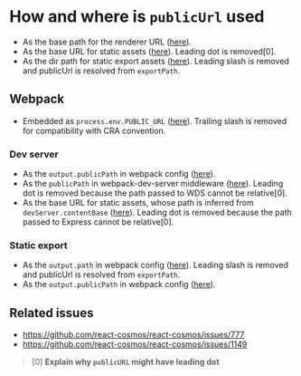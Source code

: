 # How and where is `publicUrl` used

- As the base path for the renderer URL ([here](https://github.com/react-cosmos/react-cosmos/blob/9529482eea18d81878fbcd7214a5e72bc7a45009/packages/react-cosmos/src/shared/playgroundHtml.ts#L78)).
- As the base URL for static assets ([here](https://github.com/react-cosmos/react-cosmos/blob/9529482eea18d81878fbcd7214a5e72bc7a45009/packages/react-cosmos/src/shared/devServer/index.ts#L33)). Leading dot is removed[0].
- As the dir path for static export assets ([here](https://github.com/react-cosmos/react-cosmos/blob/e93fa5fb12f7ed19d1ef5f920e38ccd5be0c3629/packages/react-cosmos/src/shared/export.ts#L51)). Leading slash is removed and publicUrl is resolved from `exportPath`.

## Webpack

- Embedded as `process.env.PUBLIC_URL` ([here](https://github.com/react-cosmos/react-cosmos/blob/4f7a8dbdb5e1d36abce623a96e39df40d961cbdf/packages/react-cosmos/src/plugins/webpack/webpackConfig/shared.ts#L117)). Trailing slash is removed for compatibility with CRA convention.

### Dev server

- As the `output.publicPath` in webpack config ([here](https://github.com/react-cosmos/react-cosmos/blob/e93fa5fb12f7ed19d1ef5f920e38ccd5be0c3629/packages/react-cosmos/src/plugins/webpack/webpackConfig/devServer.ts#L55)).
- As the `publicPath` in webpack-dev-server middleware ([here](https://github.com/react-cosmos/react-cosmos/blob/e93fa5fb12f7ed19d1ef5f920e38ccd5be0c3629/packages/react-cosmos/src/plugins/webpack/devServer.ts#L92)). Leading dot is removed because the path passed to WDS cannot be relative[0].
- As the base URL for static assets, whose path is inferred from `devServer.contentBase` ([here](https://github.com/react-cosmos/react-cosmos/blob/9529482eea18d81878fbcd7214a5e72bc7a45009/packages/react-cosmos/src/shared/devServer/index.ts#L33)). Leading dot is removed because the path passed to Express cannot be relative[0].

### Static export

- As the `output.path` in webpack config ([here](https://github.com/react-cosmos/react-cosmos/blob/e93fa5fb12f7ed19d1ef5f920e38ccd5be0c3629/packages/react-cosmos/src/plugins/webpack/webpackConfig/export.ts#L46)). Leading slash is removed and publicUrl is resolved from `exportPath`.
- As the `output.publicPath` in webpack config ([here](https://github.com/react-cosmos/react-cosmos/blob/e93fa5fb12f7ed19d1ef5f920e38ccd5be0c3629/packages/react-cosmos/src/plugins/webpack/webpackConfig/export.ts#L48)).

## Related issues

- https://github.com/react-cosmos/react-cosmos/issues/777
- https://github.com/react-cosmos/react-cosmos/issues/1149

> [0] **Explain why `publicURL` might have leading dot**
